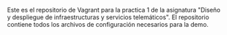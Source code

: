 Este es el repositorio de Vagrant para la practica 1 de la asignatura "Diseño y despliegue de infraestructuras y servicios telemáticos".
El repositorio contiene todos los archivos de configuración necesarios para la demo.
